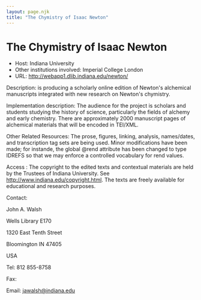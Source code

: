 ```yaml
---
layout: page.njk
title: "The Chymistry of Isaac Newton"
---
```

# The Chymistry of Isaac Newton




* Host: Indiana University
* Other institutions involved: Imperial College London
* URL: <http://webapp1.dlib.indiana.edu/newton/>



Description:
 is producing a scholarly online edition of Newton's alchemical manuscripts integrated
 with new research on Newton's chymistry.



Implementation description:
 The audience for the project is scholars and students studying the history of science,
 particularly the fields of alchemy and early chemistry. There are approximately 2000
 manuscript pages of alchemical materials that will be encoded in TEI/XML.



Other Related Resources:
 The prose, figures, linking, analysis, names/dates, and transcription tag sets are
 being used. Minor modifications have been made; for instande, the global @rend attribute
 has been changed to type IDREFS so that we may enforce a controlled vocabulary for
 rend values.



Access :
 The copyright to the edited texts and contextual materials are held by the Trustees
 of Indiana University. See http://www.indiana.edu/copyright.html. The texts are
 freely available for educational and research purposes.



Contact: 



John A. Walsh


Wells Library E170
 
 1320 East Tenth Street
 
 Bloomington IN 47405
 
 USA


Tel: 812 855-8758


Fax: 


Email: [jawalsh@indiana.edu](mailto:jawalsh@indiana.edu)





